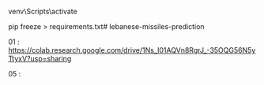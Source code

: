 venv\Scripts\activate

pip freeze > requirements.txt#   l e b a n e s e - m i s s i l e s - p r e d i c t i o n 
 
 

01 : https://colab.research.google.com/drive/1Ns_I01AQVn8RgrJ_-35OQG56N5yTtyxV?usp=sharing

05 : 
